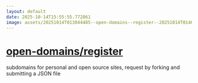```yaml
---
layout: default
date: 2025-10-14T15:55:55.772861
image: assets/20251014T013044485--open-domains--register--20251014T014050287--cropped.png
---
```


# [open-domains/register](https://github.com/open-domains/register)

subdomains for personal and open source sites, request by forking and submitting a JSON file
